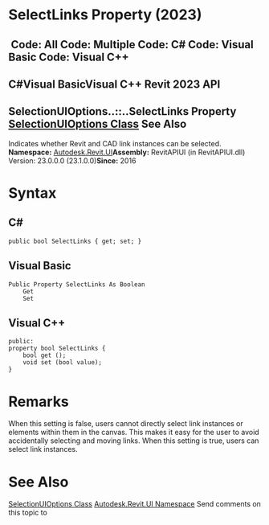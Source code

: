 # SelectLinks Property (2023)

﻿
 Code: All Code: Multiple Code: C# Code: Visual Basic Code: Visual C++   
---  
C#Visual BasicVisual C++
Revit 2023 API  
---  
SelectionUIOptions..::..SelectLinks Property   
[SelectionUIOptions Class](a87989f8-c37e-e5c6-7836-ff5014a66513.md "SelectionUIOptions Class") See Also  
---  
Indicates whether Revit and CAD link instances can be selected. 
**Namespace:** [Autodesk.Revit.UI](e86fd90a-8957-02a6-da7f-ced248966e3e.md "Autodesk.Revit.UI Namespace")**Assembly:** RevitAPIUI (in RevitAPIUI.dll) Version: 23.0.0.0 (23.1.0.0)**Since:** 2016 
# Syntax
C#  
---  
```text
public bool SelectLinks { get; set; }
```
  
Visual Basic  
---  
```text
Public Property SelectLinks As Boolean
	Get
	Set
```
  
Visual C++  
---  
```text
public:
property bool SelectLinks {
	bool get ();
	void set (bool value);
}
```
  
# Remarks
When this setting is false, users cannot directly select link instances or elements within them in the canvas. This makes it easy for the user to avoid accidentally selecting and moving links. When this setting is true, users can select link instances. 
# See Also
[SelectionUIOptions Class](a87989f8-c37e-e5c6-7836-ff5014a66513.md "SelectionUIOptions Class")
[Autodesk.Revit.UI Namespace](e86fd90a-8957-02a6-da7f-ced248966e3e.md "Autodesk.Revit.UI Namespace")
Send comments on this topic to 